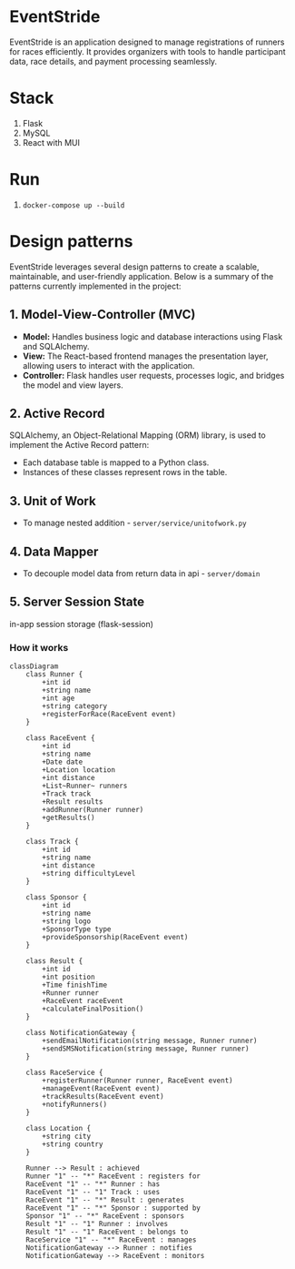 # EventStride

EventStride is an application designed to manage registrations of runners for races efficiently. It provides organizers with tools to handle participant data, race details, and payment processing seamlessly.

# Stack
1. Flask
2. MySQL
3. React with MUI

# Run
1. `docker-compose up --build`

# Design patterns
EventStride leverages several design patterns to create a scalable, maintainable, and user-friendly application. Below is a summary of the patterns currently implemented in the project:

## 1. Model-View-Controller (MVC)
- **Model:** Handles business logic and database interactions using Flask and SQLAlchemy.
- **View:** The React-based frontend manages the presentation layer, allowing users to interact with the application.
- **Controller:** Flask handles user requests, processes logic, and bridges the model and view layers.

## 2. Active Record
SQLAlchemy, an Object-Relational Mapping (ORM) library, is used to implement the Active Record pattern:
- Each database table is mapped to a Python class.
- Instances of these classes represent rows in the table.

## 3. Unit of Work
- To manage nested addition - `server/service/unitofwork.py`

## 4. Data Mapper
- To decouple model data from return data in api - `server/domain`

## 5. Server Session State
in-app session storage (flask-session)

### How it works

```mermaid
classDiagram
    class Runner {
        +int id
        +string name
        +int age
        +string category
        +registerForRace(RaceEvent event)
    }

    class RaceEvent {
        +int id
        +string name
        +Date date
        +Location location
        +int distance
        +List~Runner~ runners
        +Track track
        +Result results
        +addRunner(Runner runner)
        +getResults()
    }

    class Track {
        +int id
        +string name
        +int distance
        +string difficultyLevel
    }

    class Sponsor {
        +int id
        +string name
        +string logo
        +SponsorType type
        +provideSponsorship(RaceEvent event)
    }

    class Result {
        +int id
        +int position
        +Time finishTime
        +Runner runner
        +RaceEvent raceEvent
        +calculateFinalPosition()
    }

    class NotificationGateway {
        +sendEmailNotification(string message, Runner runner)
        +sendSMSNotification(string message, Runner runner)
    }

    class RaceService {
        +registerRunner(Runner runner, RaceEvent event)
        +manageEvent(RaceEvent event)
        +trackResults(RaceEvent event)
        +notifyRunners()
    }

    class Location {
        +string city
        +string country
    }

    Runner --> Result : achieved
    Runner "1" -- "*" RaceEvent : registers for
    RaceEvent "1" -- "*" Runner : has
    RaceEvent "1" -- "1" Track : uses
    RaceEvent "1" -- "*" Result : generates
    RaceEvent "1" -- "*" Sponsor : supported by
    Sponsor "1" -- "*" RaceEvent : sponsors
    Result "1" -- "1" Runner : involves
    Result "1" -- "1" RaceEvent : belongs to
    RaceService "1" -- "*" RaceEvent : manages
    NotificationGateway --> Runner : notifies
    NotificationGateway --> RaceEvent : monitors
```
